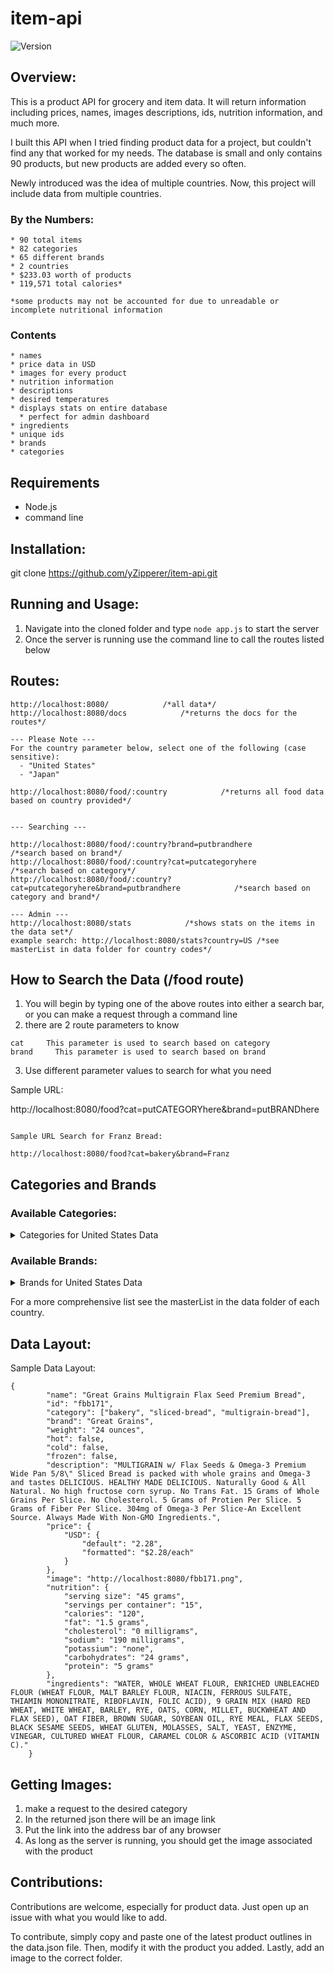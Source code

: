 # item-api
<img alt="Version" src="https://img.shields.io/github/v/release/yZipperer/item-api">

## Overview:
  This is a product API for grocery and item data. It will return information including prices, names, images descriptions, ids, nutrition information, and much more.

  I built this API when I tried finding product data for a project, but couldn't find any that worked for my needs. The database is small and only contains 90 products, but new products are added every so often.

  Newly introduced was the idea of multiple countries. Now, this project will include data from multiple countries.
  
  ### By the Numbers:
    * 90 total items
    * 82 categories
    * 65 different brands
    * 2 countries
    * $233.03 worth of products
    * 119,571 total calories*

    *some products may not be accounted for due to unreadable or incomplete nutritional information

  ### Contents
    * names
    * price data in USD
    * images for every product
    * nutrition information
    * descriptions
    * desired temperatures
    * displays stats on entire database
      * perfect for admin dashboard
    * ingredients
    * unique ids
    * brands
    * categories

## Requirements

  * Node.js
  * command line

## Installation:
  
  git clone https://github.com/yZipperer/item-api.git
  
## Running and Usage:

  1. Navigate into the cloned folder and type ```node app.js``` to start the server
  2. Once the server is running use the command line to call the routes listed below
  
## Routes:

  ```
  http://localhost:8080/            /*all data*/
  http://localhost:8080/docs            /*returns the docs for the routes*/

  --- Please Note ---
  For the country parameter below, select one of the following (case sensitive):
    - "United States"
    - "Japan"

  http://localhost:8080/food/:country            /*returns all food data based on country provided*/


  --- Searching ---

  http://localhost:8080/food/:country?brand=putbrandhere            /*search based on brand*/
  http://localhost:8080/food/:country?cat=putcategoryhere            /*search based on category*/
  http://localhost:8080/food/:country?cat=putcategoryhere&brand=putbrandhere            /*search based on category and brand*/

  --- Admin ---
  http://localhost:8080/stats            /*shows stats on the items in the data set*/
  example search: http://localhost:8080/stats?country=US /*see masterList in data folder for country codes*/
  ```

## How to Search the Data (/food route)

  1. You will begin by typing one of the above routes into either a search bar, or you can make a request through a command line
  2. there are 2 route parameters to know
  
    cat     This parameter is used to search based on category
    brand     This parameter is used to search based on brand
    
  3. Use different parameter values to search for what you need
  
  Sample URL:

  http://localhost:8080/food?cat=putCATEGORYhere&brand=putBRANDhere
  ```

  Sample URL Search for Franz Bread:
  
  http://localhost:8080/food?cat=bakery&brand=Franz
  ```

## Categories and Brands

### Available Categories:

<details>
  <summary>Categories for United States Data</summary>
  
  ***Note: these are case sensitive***

```
  Available Categories:
    * produce
      * bakery
          * sliced-bread
          * white-bread
          * multigrain-bread
          * buttermilk-bread
          * butter-bread
          * hawaiian-bread
          * wheat-bread
          * rolls-bread
          * hoagie
          * muffins
          * english-muffins
      * dry-goods
          * flour
          * sugar
          * oats
          * dry-coffee
          * mixes
            * brownie-mix
      * brownies
      * canned
          * canned-produce
      * dairy
          * milk
              * whole-milk
              * 1-percent-milk
          * Eggs
          * cheese
              * sliced-cheese
              * cream-cheese
          * yogurt
      * water
          * bottled-water
          * case-water
          * jug-water
      * candy
          * boxed-candy
          * bar-candy
          * bagged-candy
          * wafer
      * seafood
          * tuna
      * crackers
        * cheddar-crackers
        * peanut-butter-crackers
      * cookies
        * chocolate-cookies
      * chips
        * corn-chip
        * potato-chip
      * (flavors)
          * strawberry
          * chocolate
          * vanilla
          * cheddar
          * chili-cheese
          * honey
          * cinnamon
          * fruit
          * orange
          * corn
      * pasta
          * ravioli
          * meatballs
      * coffee
      * cereal
      * breakfast
      * seasoning
      * vegan
      * vegetarian
      * meat-alternative
      * snacks
        * popcorn
      * granola
      * bar
      * jar
      * cup
      * preserves
      * quick-meal
        * quick-lunch
        * quick-dinner
        * quick-breakfast
      * pizza
```

</details>

### Available Brands:

<details>
  <summary>Brands for United States Data</summary>
  
  ***Note: these are case sensitive***

```
  Available Brands:
    * unknown (This is for things like produce and products that don't have a clear brand name)
    * Franz
    * Del Monte
    * Bush's
    * Hunt's
    * Dole
    * Rosarita
    * Manwich
    * Chef Boyardee
    * Gold Medal
    * C&H
    * Quaker
    * Eggland's Best
    * Sargento
    * Meadow Gold
    * TruMoo
    * Grandma Sycamore's
    * Sara Lee
    * Great Grains
    * Aquafina
    * Nestle
      * KitKat
    * Crystal Geyser
    * Ball Park
    * Bolthouse Farms
    * Hershey's
    * Yoplait
    * Kraft
    * Campbell's
    * StarKist
    * Whoppers
    * Twizzlers
    * Philadelphia
    * Honey Maid
    * Lay's
    * Nabisco
      * Ritz
      * Chips Ahoy!
      * Nilla
    * Cheez-It
    * Kellogg's
      * Club
      * Froot Loops
    * Pepperidge Farm
      * Goldfish
    * Folgers
    * Pillsbury
      * Funfetti
    * Oreo
    * Thomas'
    * Cheetos
    * Doritos
    * General Mills
      * Cheerios
        * Honey Nut Cheerios
      * Cinnamon Toast Crunch
      * Lucky Charms
    * SunChips
    * McCormick
    * MorningStar Farms
    * Nature Valley
    * Mott's
    * Smucker's
    * Lunchables
    * Totino's
    * Yaokin
```

</details>

  For a more comprehensive list see the masterList in the data folder of each country.
  
## Data Layout:

Sample Data Layout:
```
{
        "name": "Great Grains Multigrain Flax Seed Premium Bread",
        "id": "fbb171",
        "category": ["bakery", "sliced-bread", "multigrain-bread"],
        "brand": "Great Grains",
        "weight": "24 ounces",
        "hot": false,
        "cold": false,
        "frozen": false,
        "description": "MULTIGRAIN w/ Flax Seeds & Omega-3 Premium Wide Pan 5/8\" Sliced Bread is packed with whole grains and Omega-3 and tastes DELICIOUS. HEALTHY MADE DELICIOUS. Naturally Good & All Natural. No high fructose corn syrup. No Trans Fat. 15 Grams of Whole Grains Per Slice. No Cholesterol. 5 Grams of Protien Per Slice. 5 Grams of Fiber Per Slice. 304mg of Omega-3 Per Slice-An Excellent Source. Always Made With Non-GMO Ingredients.",
        "price": {
            "USD": {
                "default": "2.28",
                "formatted": "$2.28/each"
            }
        },
        "image": "http://localhost:8080/fbb171.png",
        "nutrition": {
            "serving size": "45 grams",
            "servings per container": "15",
            "calories": "120",
            "fat": "1.5 grams",
            "cholesterol": "0 milligrams",
            "sodium": "190 milligrams",
            "potassium": "none",
            "carbohydrates": "24 grams",
            "protein": "5 grams"
        },
        "ingredients": "WATER, WHOLE WHEAT FLOUR, ENRICHED UNBLEACHED FLOUR (WHEAT FLOUR, MALT BARLEY FLOUR, NIACIN, FERROUS SULFATE, THIAMIN MONONITRATE, RIBOFLAVIN, FOLIC ACID), 9 GRAIN MIX (HARD RED WHEAT, WHITE WHEAT, BARLEY, RYE, OATS, CORN, MILLET, BUCKWHEAT AND FLAX SEED), OAT FIBER, BROWN SUGAR, SOYBEAN OIL, RYE MEAL, FLAX SEEDS, BLACK SESAME SEEDS, WHEAT GLUTEN, MOLASSES, SALT, YEAST, ENZYME, VINEGAR, CULTURED WHEAT FLOUR, CARAMEL COLOR & ASCORBIC ACID (VITAMIN C)."
    }
```

## Getting Images:

  1. make a request to the desired category
  2. In the returned json there will be an image link
  3. Put the link into the address bar of any browser
  4. As long as the server is running, you should get the image associated with the product

## Contributions:
  Contributions are welcome, especially for product data. Just open up an issue with what you would like to add.

  To contribute, simply copy and paste one of the latest product outlines in the data.json file. Then, modify it with the product you added. Lastly, add an image to the correct folder.
